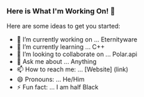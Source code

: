 ### Here is What I'm Working On! 👋


Here are some ideas to get you started:

- 🔭 I’m currently working on ... Eternityware
- 🌱 I’m currently learning ... C++
- 👯 I’m looking to collaborate on ... Polar.api
- 💬 Ask me about ... Anything
- 📫 How to reach me: ... [Website] (link)
- 😄 Pronouns: ... He/Him
- ⚡ Fun fact: ... I am half Black
